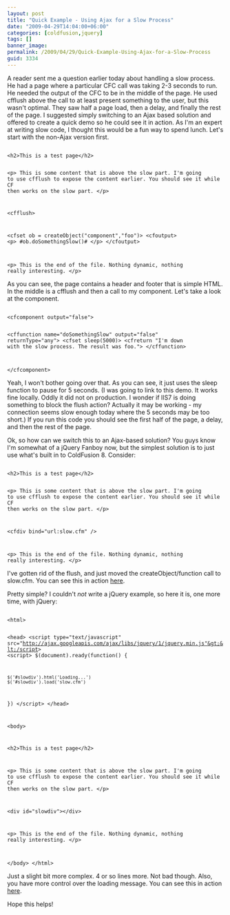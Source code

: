 ```yaml
---
layout: post
title: "Quick Example - Using Ajax for a Slow Process"
date: "2009-04-29T14:04:00+06:00"
categories: [coldfusion,jquery]
tags: []
banner_image: 
permalink: /2009/04/29/Quick-Example-Using-Ajax-for-a-Slow-Process
guid: 3334
---
```


A reader sent me a question earlier today about handling a slow process. He had a page where a particular CFC call was taking 2-3 seconds to run. He needed the output of the CFC to be in the middle of the page. He used cfflush above the call to at least present something to the user, but this wasn't optimal. They saw half a page load, then a delay, and finally the rest of the page. I suggested simply switching to an Ajax based solution and offered to create a quick demo so he could see it in action. As I'm an expert at writing slow code, I thought this would be a fun way to spend lunch. Let's start with the non-Ajax version first.
<!--more-->
<code>
&lt;h2&gt;This is a test page&lt;/h2&gt;

&lt;p&gt;
This is some content that is above the slow part. I'm going to use cfflush to expose the content earlier.
You should see it while CF then works on the slow part.
&lt;/p&gt;
	
&lt;cfflush&gt;

&lt;cfset ob = createObject("component","foo")&gt;
&lt;cfoutput&gt;
&lt;p&gt;
#ob.doSomethingSlow()#
&lt;/p&gt;
&lt;/cfoutput&gt;

&lt;p&gt;
This is the end of the file. Nothing dynamic, nothing really interesting.
&lt;/p&gt;
</code>

As you can see, the page contains a header and footer that is simple HTML. In the middle is a cfflush and then a call to my component. Let's take a look at the component.

<code>
&lt;cfcomponent output="false"&gt;

&lt;cffunction name="doSomethingSlow" output="false" returnType="any"&gt;
	&lt;cfset sleep(5000)&gt;
	&lt;cfreturn "I'm down with the slow process. The result was foo."&gt;
&lt;/cffunction&gt;

&lt;/cfcomponent&gt;
</code>

Yeah, I won't bother going over that. As you can see, it just uses the sleep function to pause for 5 seconds. (I was going to link to this demo. It works fine locally. Oddly it did not on production. I wonder if IIS7 is doing something to block the flush action? Actually it may be working - my connection seems slow enough today where the 5 seconds may be too short.) If you run this code you should see the first half of the page, a delay, and then the rest of the page.

Ok, so how can we switch this to an Ajax-based solution? You guys know I'm somewhat of a jQuery Fanboy now, but the simplest solution is to just use what's built in to ColdFusion 8. Consider:

<code>
&lt;h2&gt;This is a test page&lt;/h2&gt;

&lt;p&gt;
This is some content that is above the slow part. I'm going to use cfflush to expose the content earlier.
You should see it while CF then works on the slow part.
&lt;/p&gt;

&lt;cfdiv bind="url:slow.cfm"  /&gt;

&lt;p&gt;
This is the end of the file. Nothing dynamic, nothing really interesting.
&lt;/p&gt;
</code>

I've gotten rid of the flush, and just moved the createObject/function call to slow.cfm. You can see this in action <a href="http://www.raymondcamden.com/demos/slowexample/test2.cfm">here</a>.

Pretty simple? I couldn't <i>not</i> write a jQuery example, so here it is, one more time, with jQuery:

<code>
&lt;html&gt;

&lt;head&gt;
&lt;script type="text/javascript" src="http://ajax.googleapis.com/ajax/libs/jquery/1/jquery.min.js"&gt;&lt;/script&gt;
&lt;script&gt;
$(document).ready(function() {
	
	$('#slowdiv').html('Loading...')
	$('#slowdiv').load('slow.cfm')	
})
&lt;/script&gt;
&lt;/head&gt;

&lt;body&gt;

&lt;h2&gt;This is a test page&lt;/h2&gt;

&lt;p&gt;
This is some content that is above the slow part. I'm going to use cfflush to expose the content earlier.
You should see it while CF then works on the slow part.
&lt;/p&gt;

&lt;div id="slowdiv"&gt;&lt;/div&gt;

&lt;p&gt;
This is the end of the file. Nothing dynamic, nothing really interesting.
&lt;/p&gt;

&lt;/body&gt;
&lt;/html&gt;
</code>

Just a slight bit more complex. 4 or so lines more. Not bad though. Also, you have more control over the loading message. You can see this in action <a href="http://www.coldfusionjedi.com/demos/slowexample/test3.cfm">here</a>.

Hope this helps!